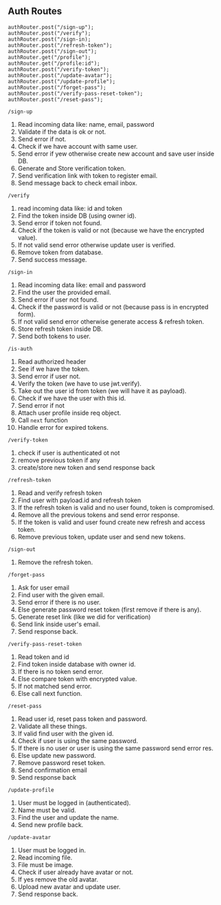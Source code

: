 ## Auth Routes

```
authRouter.post("/sign-up");
authRouter.post("/verify");
authRouter.post("/sign-in);
authRouter.post("/refresh-token");
authRouter.post("/sign-out");
authRouter.get("/profile");
authRouter.get("/profile:id");
authRouter.post("/verify-token");
authRouter.post("/update-avatar");
authRouter.post("/update-profile");
authRouter.post("/forget-pass");
authRouter.post("/verify-pass-reset-token");
authRouter.post("/reset-pass");
```
`/sign-up`
1. Read incoming data like: name, email, password
2. Validate if the data is ok or not.
3. Send error if not.
4. Check if we have account with same user.
5. Send error if yew otherwise create new account and save user inside DB.
6. Generate and Store verification token.
7. Send verification link with token to register email.
8. Send message back to check email inbox.

`/verify`
1. read incoming data like: id and token
2. Find the token inside DB (using owner id).
3. Send error if token not found.
4. Check if the token is valid or not (because we have the encrypted value).
5. If not valid send error otherwise update user is verified.
6. Remove token from database.
7. Send success message.

`/sign-in`
1. Read incoming data like: email and password
2. Find the user the provided email.
3. Send error if user not found.
4. Check if the password is valid or not (because pass is in encrypted form).
5. If not valid send error otherwise generate access & refresh token.
6. Store refresh token inside DB.
7. Send both tokens to user.

`/is-auth`
1. Read authorized header
2. See if we have the token.
3. Send error if user not.
4. Verify the token (we have to use jwt.verify).
5. Take out the user id from token (we will have it as payload).
6. Check if we have the user with this id.
7. Send error if not
8. Attach user profile inside req object.
9. Call `next` function
10. Handle error for expired tokens.

`/verify-token`
1. check if user is authenticated ot not
2. remove previous token if any
3. create/store new token and send response back


`/refresh-token`
1. Read and verify refresh token
2. Find user with payload.id and refresh token
3. If the refresh token is valid and no user found, token is compromised.
4. Remove all the previous tokens and send error response.
5. If the token is valid and user found create new refresh and access token.
6. Remove previous token, update user and send new tokens.

`/sign-out` 
1. Remove the refresh token.

`/forget-pass`
1. Ask for user email
2. Find user with the given email.
3. Send error if there is no user.
4. Else generate password reset token (first remove if there is any).
5. Generate reset link (like we did for verification)
6. Send link inside user's email.
7. Send response back.

`/verify-pass-reset-token`
1. Read token and id
2. Find token inside database with owner id.
3. If there is no token send error.
4. Else compare token with encrypted value.
5. If not matched send error.
6. Else call next function.

`/reset-pass`
1. Read user id, reset pass token and password.
2. Validate all these things.
3. If valid find user with the given id.
4. Check if user is using the same password.
5. If there is no user or user is using the same password send error res.
6. Else update new password.
7. Remove password reset token.
8. Send confirmation email
9. Send response back

`/update-profile`
1. User must be logged in (authenticated).
2. Name must be valid.
3. Find the user and update the name.
4. Send new profile back.

`/update-avatar`
1. User must be logged in.
2. Read incoming file.
3. File must be image.
4. Check if user already have avatar or not.
5. If yes remove the old avatar.
6. Upload new avatar and update user.
7. Send response back.
